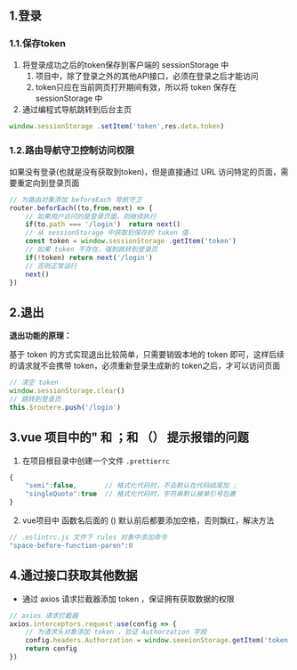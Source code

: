 ## 1.登录

### 1.1.保存token

1. 将登录成功之后的token保存到客户端的 sessionStorage 中
   1. 项目中，除了登录之外的其他API接口，必须在登录之后才能访问
   2. token只应在当前网页打开期间有效，所以将 token 保存在 sessionStorage 中
2. 通过编程式导航跳转到后台主页

```javascript
window.sessionStorage .setItem('token',res.data.token)
```

### 1.2.路由导航守卫控制访问权限

如果没有登录(也就是没有获取到token)，但是直接通过 URL 访问特定的页面，需要重定向到登录页面

```javascript
// 为路由对象添加 beforeEach 导航守卫
router.beforEach((to,from,next) => {
    // 如果用户访问的是登录页面，则继续执行
    if(to.path === '/login')  return next()
    // 从 sessionStorage 中获取到保存的 token 值
    const token = window.sessionStorage .getItem('token')
    // 如果 token 不存在，强制跳转到登录页
    if(!token) return next('/login')
    // 否则正常运行
    next()
})
```

## 2.退出

**退出功能的原理：**

基于 token 的方式实现退出比较简单，只需要销毁本地的 token 即可，这样后续的请求就不会携带 token，必须重新登录生成新的 token之后，才可以访问页面

```javascript
// 清空 token 
window.sessionStorage.clear()
// 跳转到登录页
this.$routere.push('/login')
```

## 3.vue 项目中的" 和 ；和 （） 提示报错的问题

1. 在项目根目录中创建一个文件 `.prettierrc`

```javascript
{
	"semi":false,		// 格式化代码时，不会默认在代码结尾加 ;
    "singleQuote":true	// 格式化代码时，字符串默认被单引号包裹
}
```

2. vue项目中 函数名后面的 () 默认前后都要添加空格，否则飘红，解决方法

```javascript
// .eslintrc.js 文件下 rules 对象中添加命令
"space-before-function-paren":0
```

## 4.通过接口获取其他数据

- 通过 axios 请求拦截器添加 token ，保证拥有获取数据的权限

```javascript
// axios 请求拦截器
axios.interceptors.request.use(config => {
    // 为请求头对象添加 token ，验证 Authorzation 字段
    config.headers.Authorzation = window.seeeionStorage.getItem('token')
    return config
})
```

